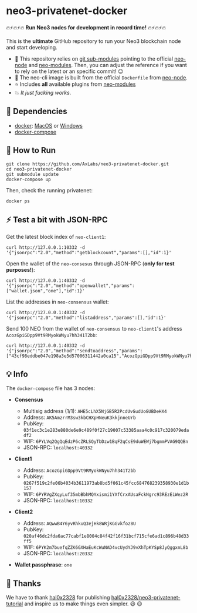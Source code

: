 # neo3-privatenet-docker

:fire::zap::fire::zap::fire:
**Run Neo3 nodes for development in record time!**
:fire::zap::fire::zap::fire:

This is the **ultimate** GitHub repository to run your Neo3 blockchain node and start developing.

* :green_heart: This repository relies on [git sub-modules](https://git-scm.com/book/en/v2/Git-Tools-Submodules) pointing to the official [neo-node](https://github.com/neo-project/neo-modules/) and [neo-modules](https://github.com/neo-project/neo-node/). Then, you can adjust the reference if you want to rely on the latest or an specific commit! :wink:
* :rocket: The neo-cli image is built from the official `Dockerfile` from [neo-node](https://github.com/neo-project/neo-node/).
* :star: Includes **all** available plugins from [neo-modules](https://github.com/neo-project/neo-modules/)
* :boom: *It just fucking works.*

## :rotating_light: Dependencies
 - [docker](https://docs.docker.com/install/): [MacOS](https://docs.docker.com/docker-for-mac/install/) or [Windows](https://docs.docker.com/docker-for-windows/install/)
 - [docker-compose](https://docs.docker.com/compose/install/)

## :running: How to Run

```
git clone https://github.com/AxLabs/neo3-privatenet-docker.git
cd neo3-privatenet-docker
git submodule update
docker-compose up
```

Then, check the running privatenet:

```
docker ps
```

## :zap: Test a bit with JSON-RPC

Get the latest block index of `neo-client1`:

```
curl http://127.0.0.1:10332 -d '{"jsonrpc":"2.0","method":"getblockcount","params":[],"id":1}'
```

Open the wallet of the `neo-consesus` through JSON-RPC (**only for test purposes!**):

```
curl http://127.0.0.1:40332 -d '{"jsonrpc":"2.0","method":"openwallet","params":["wallet.json","one"],"id":1}'
```

List the addresses in `neo-consensus` wallet:

```
curl http://127.0.0.1:40332 -d '{"jsonrpc":"2.0","method":"listaddress","params":[],"id":1}'
```

Send 100 NEO from the wallet of `neo-consensus` to `neo-client1`'s address `AcozGpiGDpp9Vt9RMyokWNyu7hh341T2bb`:

```
curl http://127.0.0.1:40332 -d '{"jsonrpc":"2.0","method":"sendtoaddress","params":["43cf98eddbe047e198a3e5d57006311442a0ca15","AcozGpiGDpp9Vt9RMyokWNyu7hh341T2bb",100],"id":1}'
```

## :bulb: Info

The `docker-compose` file has 3 nodes:

* **Consensus**
  * Multisig address (1/1): `AHE5cLhX5NjGB5R2PcdUvGudUoGUBDeHX4`
  * Address: `AK5AmzrrM3sw3kbCHXpHNeuK3kkjnneUrb`
  * PubKey: `03f1ec3c1e283e880de6e9c489f0f27c19007c53385aaa4c0c917c320079edadf2`
  * WIF: `6PYLVq2QgQqEdzP6cZRLSQyTbDzw1BqF2qCsE9duWEWj7bgmmPVAG9QQBn`
  * JSON-RPC: `localhost:40332`
* **Client1**
  * Address: `AcozGpiGDpp9Vt9RMyokWNyu7hh341T2bb`
  * PubKey: `0267f519c2fe06b4034b3611973ab8bd5f061c45fcc684768239358930e1d1b157`
  * WIF: `6PYRVgZXqyLuf35mbBbhMQYxismi1YXfCrxAUsaFckNgrc93REzEiWez2R`
  * JSON-RPC: `localhost:10332`
* **Client2**
  * Address: `AQwwB4Y6yvRhkuQ3ejHk8WRjKGGvkfoz8U`
  * PubKey: `020af46dc2fda6ac77cabf1e8004c84f42f16f31bcf715cfe6ad1c896b48d33ff5`
  * WIF: `6PYK2m7buefqZZK6GXHaEuKcWuNAD4vcUydYJ9vXhTpKYSp8JyQggxnL8b`
  * JSON-RPC: `localhost:20332`

* **Wallet passphrase**: `one`

## :pray: Thanks

We have to thank [hal0x2328](https://github.com/hal0x2328) for publishing [hal0x2328/neo3-privatenet-tutorial](https://github.com/hal0x2328/neo3-privatenet-tutorial) and inspire us to make things even simpler. :smiley: :wink:
